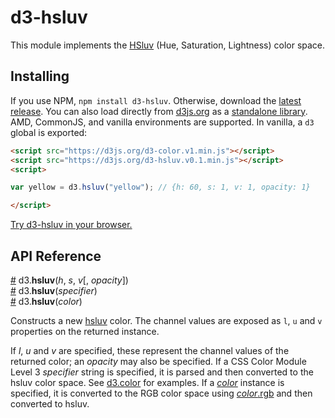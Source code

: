 # d3-hsluv

This module implements the [HSluv](http://www.hsluv.org/) (Hue, Saturation, Lightness) color space.


## Installing

If you use NPM, `npm install d3-hsluv`. Otherwise, download the [latest release](https://github.com/d3/d3-hsluv/releases/latest). You can also load directly from [d3js.org](https://d3js.org) as a [standalone library](https://d3js.org/d3-hsluv.v0.1.min.js). AMD, CommonJS, and vanilla environments are supported. In vanilla, a `d3` global is exported:

```html
<script src="https://d3js.org/d3-color.v1.min.js"></script>
<script src="https://d3js.org/d3-hsluv.v0.1.min.js"></script>
<script>

var yellow = d3.hsluv("yellow"); // {h: 60, s: 1, v: 1, opacity: 1}

</script>
```

[Try d3-hsluv in your browser.](https://tonicdev.com/npm/d3-hsluv)

## API Reference

<a name="hsluv" href="#hsluv">#</a> d3.<b>hsluv</b>(<i>h</i>, <i>s</i>, <i>v</i>[, <i>opacity</i>])<br>
<a href="#hsluv">#</a> d3.<b>hsluv</b>(<i>specifier</i>)<br>
<a href="#hsluv">#</a> d3.<b>hsluv</b>(<i>color</i>)<br>

Constructs a new [hsluv](http://www.hsluv.org/) color. The channel values are exposed as `l`, `u` and `v` properties on the returned instance.

If *l*, *u* and *v* are specified, these represent the channel values of the returned color; an *opacity* may also be specified. If a CSS Color Module Level 3 *specifier* string is specified, it is parsed and then converted to the hsluv color space. See [d3.color](https://github.com/d3/d3-color#color) for examples. If a [*color*](https://github.com/d3/d3-color#color) instance is specified, it is converted to the RGB color space using [*color*.rgb](https://github.com/d3/d3-color#color_rgb) and then converted to hsluv.